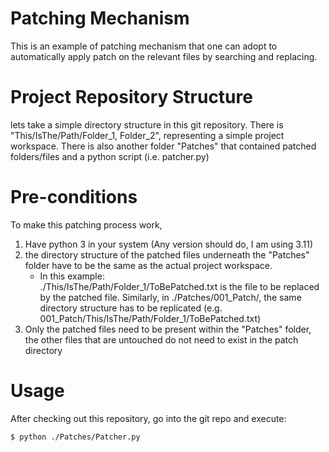 # Patching Mechanism
This is an example of patching mechanism that one can adopt to automatically apply patch on the relevant files by searching and replacing.

# Project Repository Structure
lets take a simple directory structure in this git repository. There is "This/IsThe/Path/Folder_1, Folder_2", representing a simple project workspace.
There is also another folder "Patches" that contained patched folders/files and a python script (i.e. patcher.py)

# Pre-conditions
To make this patching process work,  
1. Have python 3 in your system (Any version should do, I am using 3.11)
2. the directory structure of the patched files underneath the "Patches" folder have to be the same as the actual project workspace.
   * In this example:  
     ./This/IsThe/Path/Folder_1/ToBePatched.txt is the file to be replaced by the patched file. Similarly, in ./Patches/001_Patch/, the same directory structure has to be replicated (e.g. 001_Patch/This/IsThe/Path/Folder_1/ToBePatched.txt)
3. Only the patched files need to be present within the "Patches" folder, the other files that are untouched do not need to exist in the patch directory

# Usage
After checking out this repository, go into the git repo and execute:  
```shell
$ python ./Patches/Patcher.py
```
